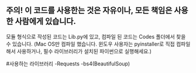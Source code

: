 주의!
이 코드를 사용한는 것은 자유이나, 모든 책임은 사용한 사람에게 있습니다.
-------------------------------------------------------
모듈 형식으로 작성된 코드는 Lib.py에 있고,
컴파일 된 코드는 Codes 폴더에서 찾을 수 있습니다. 
(Mac OS만 컴파일 했습니다. 윈도우 사용자는 pyinstaller로 직접 컴파일 해서 사용하거나, 필수 라이브러리가 설치된 파이썬으로 실행해세요.)

#사용하는 라이브러리
-Requests
-bs4(BeautifulSoup)
